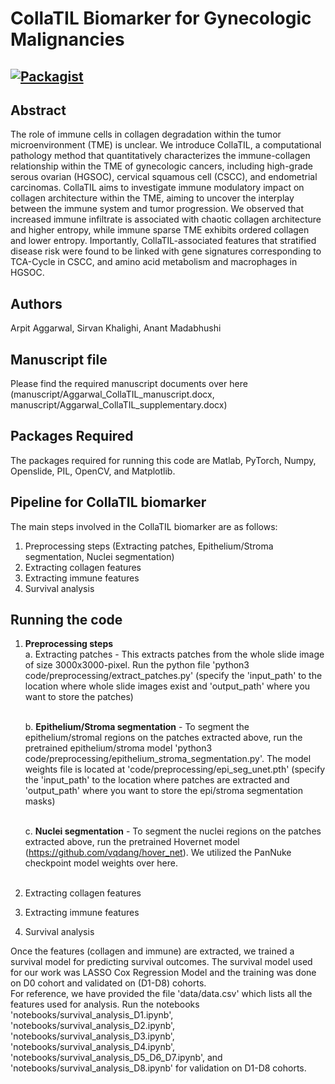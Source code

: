 # CollaTIL Biomarker for Gynecologic Malignancies

[![Packagist](https://img.shields.io/packagist/l/doctrine/orm.svg)](LICENSE.md)
---


## Abstract
The role of immune cells in collagen degradation within the tumor microenvironment (TME) is unclear. We introduce CollaTIL, a computational pathology method that quantitatively characterizes the immune-collagen relationship within the TME of gynecologic cancers, including high-grade serous ovarian (HGSOC), cervical squamous cell (CSCC), and endometrial carcinomas. CollaTIL aims to investigate immune modulatory impact on collagen architecture within the TME, aiming to uncover the interplay between the immune system and tumor progression. We observed that increased immune infiltrate is associated with chaotic collagen architecture and higher entropy, while immune sparse TME exhibits ordered collagen and lower entropy. Importantly, CollaTIL-associated features that stratified disease risk were found to be linked with gene signatures corresponding to TCA-Cycle in CSCC, and amino acid metabolism and macrophages in HGSOC.<br>


## Authors
Arpit Aggarwal, Sirvan Khalighi, Anant Madabhushi<br>


## Manuscript file
Please find the required manuscript documents over here (manuscript/Aggarwal_CollaTIL_manuscript.docx, manuscript/Aggarwal_CollaTIL_supplementary.docx)<br>


## Packages Required
The packages required for running this code are Matlab, PyTorch, Numpy, Openslide, PIL, OpenCV, and Matplotlib.<br>


## Pipeline for CollaTIL biomarker
The main steps involved in the CollaTIL biomarker are as follows:
1. Preprocessing steps (Extracting patches, Epithelium/Stroma segmentation, Nuclei segmentation)
2. Extracting collagen features
3. Extracting immune features
4. Survival analysis


## Running the code
1. <b>Preprocessing steps</b><br>
a. Extracting patches - This extracts patches from the whole slide image of size 3000x3000-pixel. Run the python file 'python3 code/preprocessing/extract_patches.py' (specify the 'input_path' to the location where whole slide images exist and 'output_path' where you want to store the patches)<br><br>

    b. <b>Epithelium/Stroma segmentation</b> - To segment the epithelium/stromal regions on the patches extracted above, run the pretrained epithelium/stroma model 'python3 code/preprocessing/epithelium_stroma_segmentation.py'. The model weights file is located at 'code/preprocessing/epi_seg_unet.pth' (specify the 'input_path' to the location where patches are extracted and 'output_path' where you want to store the epi/stroma segmentation masks)<br><br>

    c. <b>Nuclei segmentation</b> - To segment the nuclei regions on the patches extracted above, run the pretrained Hovernet model (https://github.com/vqdang/hover_net). We utilized the PanNuke checkpoint model weights over here.<br><br>


2. Extracting collagen features<br>
3. Extracting immune features<br>
4. Survival analysis<br>

Once the features (collagen and immune) are extracted, we trained a survival model for predicting survival outcomes. The survival model used for our work was LASSO Cox Regression Model and the training was done on D0 cohort and validated on (D1-D8) cohorts.<br>
For reference, we have provided the file 'data/data.csv' which lists all the features used for analysis. Run the notebooks 'notebooks/survival_analysis_D1.ipynb', 'notebooks/survival_analysis_D2.ipynb', 'notebooks/survival_analysis_D3.ipynb', 'notebooks/survival_analysis_D4.ipynb', 'notebooks/survival_analysis_D5_D6_D7.ipynb', and 'notebooks/survival_analysis_D8.ipynb' for validation on D1-D8 cohorts.